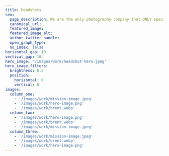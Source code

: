 ```yaml
---
title: Headshots
seo:
  page_description: We are the only photography company that ONLY specializes in online dating photography. Our photographer has studied exactly how to make your pictures get you more matches.
  canonical_url:
  featured_image:
  featured_image_alt:
  author_twitter_handle:
  open_graph_type:
  no_index: false
horizontal_gap: 10
vertical_gap: 10
hero_image: '/images/work/headshot-hero.jpeg'
hero_image_filters:
  brightness: 0.5
  position:
    horizontal: 0
    vertical: 0
images:
  column_one:
    - '/images/work/mission-image.jpeg'
    - '/images/work/hero-image.png'
    - '/images/work/brent.webp'
  column_two:
    - '/images/work/hero-image.png'
    - '/images/work/brent.webp'
    - '/images/work/mission-image.jpeg'
  column_three:
    - '/images/work/mission-image.jpeg'
    - '/images/work/brent.webp'
    - '/images/work/hero-image.png'
---
```

